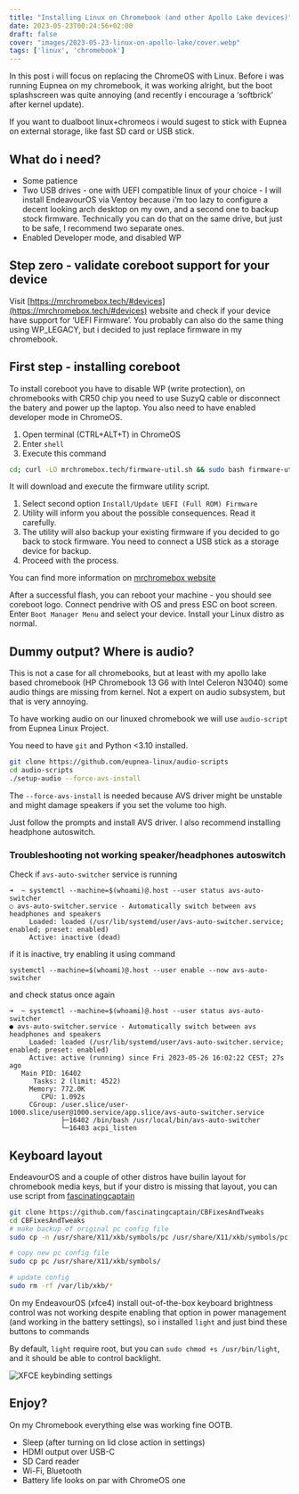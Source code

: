 ```yaml
---
title: "Installing Linux on Chromebook (and other Apollo Lake devices)"
date: 2023-05-23T00:24:56+02:00
draft: false
cover: "images/2023-05-23-linux-on-apollo-lake/cover.webp"
tags: ['linux', 'chromebook']
---
```


In this post i will focus on replacing the ChromeOS with Linux. Before i was running Eupnea on my chromebook, it was working alright, but the boot splashscreen was quite annoying (and recently i encourage a ‘softbrick’ after kernel update).

If you want to dualboot linux+chromeos i would sugest to stick with Eupnea on external storage, like fast SD card or USB stick.

## What do i need?

- Some patience
- Two USB drives - one with UEFI compatible linux of your choice - I will install EndeavourOS via Ventoy because i’m too lazy to configure a decent looking arch desktop on my own, and a second one to backup stock firmware. Technically you can do that on the same drive, but just to be safe, I recommend two separate ones.
- Enabled Developer mode, and disabled WP

## Step zero - validate coreboot support for your device

Visit [https://mrchromebox.tech/#devices](https://mrchromebox.tech/#devices) website and check if your device have support for ‘UEFI Firmware’. You probably can also do the same thing using WP_LEGACY, but i decided to just replace firmware in my chromebook.

## First step - installing coreboot

To install coreboot you have to disable WP (write protection), on chromebooks with CR50 chip you need to use SuzyQ cable or disconnect the batery and power up the laptop. You also need to have enabled developer mode in ChromeOS.

1. Open terminal (CTRL+ALT+T) in ChromeOS
2. Enter `shell`
3. Execute this command

```bash
cd; curl -LO mrchromebox.tech/firmware-util.sh && sudo bash firmware-util.sh
```

It will download and execute the firmware utility script.

1. Select second option `Install/Update UEFI (Full ROM) Firmware`
2. Utility will inform you about the possible consequences. Read it carefully.
3. The utility will also backup your existing firmware if you decided to go back to stock firmware. You need to connect a USB stick as a storage device for backup.
4. Proceed with the process.

You can find more information on [mrchromebox website](https://mrchromebox.tech/#fwscript)

After a successful flash, you can reboot your machine - you should see coreboot logo. Connect pendrive with OS and press ESC on boot screen. Enter `Boot Manager Menu` and select your device. Install your Linux distro as normal.

## Dummy output? Where is audio?

This is not a case for all chromebooks, but at least with my apollo lake based chromebook (HP Chromebook 13 G6 with Intel Celeron N3040) some audio things are missing from kernel. Not a expert on audio subsystem, but that is very annoying.

To have working audio on our linuxed chromebook we will use `audio-script` from Eupnea Linux Project.

You need to have `git` and Python <3.10 installed.

```bash
git clone https://github.com/eupnea-linux/audio-scripts
cd audio-scripts
./setup-audio --force-avs-install
```

The `--force-avs-install` is needed because AVS driver might be unstable and might damage speakers if you set the volume too high.

Just follow the prompts and install AVS driver. I also recommend installing headphone autoswitch.

### Troubleshooting not working speaker/headphones autoswitch
Check if `avs-auto-switcher` service is running
```
➜  ~ systemctl --machine=$(whoami)@.host --user status avs-auto-switcher
○ avs-auto-switcher.service - Automatically switch between avs headphones and speakers
     Loaded: loaded (/usr/lib/systemd/user/avs-auto-switcher.service; enabled; preset: enabled)
     Active: inactive (dead)

```
if it is inactive, try enabling it using command 
```
systemctl --machine=$(whoami)@.host --user enable --now avs-auto-switcher
```
and check status once again
```
➜  ~ systemctl --machine=$(whoami)@.host --user status avs-auto-switcher      
● avs-auto-switcher.service - Automatically switch between avs headphones and speakers
     Loaded: loaded (/usr/lib/systemd/user/avs-auto-switcher.service; enabled; preset: enabled)
     Active: active (running) since Fri 2023-05-26 16:02:22 CEST; 27s ago
   Main PID: 16402
      Tasks: 2 (limit: 4522)
     Memory: 772.0K
        CPU: 1.092s
     CGroup: /user.slice/user-1000.slice/user@1000.service/app.slice/avs-auto-switcher.service
             ├─16402 /bin/bash /usr/local/bin/avs-auto-switcher
             └─16403 acpi_listen

```
## Keyboard layout

EndeavourOS and a couple of other distros have builin layout for chromebook media keys, but if your distro is missing that layout, you can use script from 
[fascinatingcaptain](https://github.com/fascinatingcaptain)

```bash
git clone https://github.com/fascinatingcaptain/CBFixesAndTweaks
cd CBFixesAndTweaks
# make backup of original pc config file
sudo cp -n /usr/share/X11/xkb/symbols/pc /usr/share/X11/xkb/symbols/pc.bck

# copy new pc config file
sudo cp pc /usr/share/X11/xkb/symbols/

# update config
sudo rm -rf /var/lib/xkb/*
```

On my EndeavourOS (xfce4) install out-of-the-box keyboard brightness control was not working despite enabling that option in power management (and working in the battery settings), so i installed `light` and just bind these buttons to commands

By default, `light` require root, but you can `sudo chmod +s /usr/bin/light`, and it should be able to control backlight.

![XFCE keybinding settings](images/2023-05-23-linux-on-apollo-lake/keybinding.png)

## Enjoy?

On my Chromebook everything else was working fine OOTB.

- Sleep (after turning on lid close action in settings)
- HDMI output over USB-C
- SD Card reader
- Wi-Fi, Bluetooth
- Battery life looks on par with ChromeOS one
